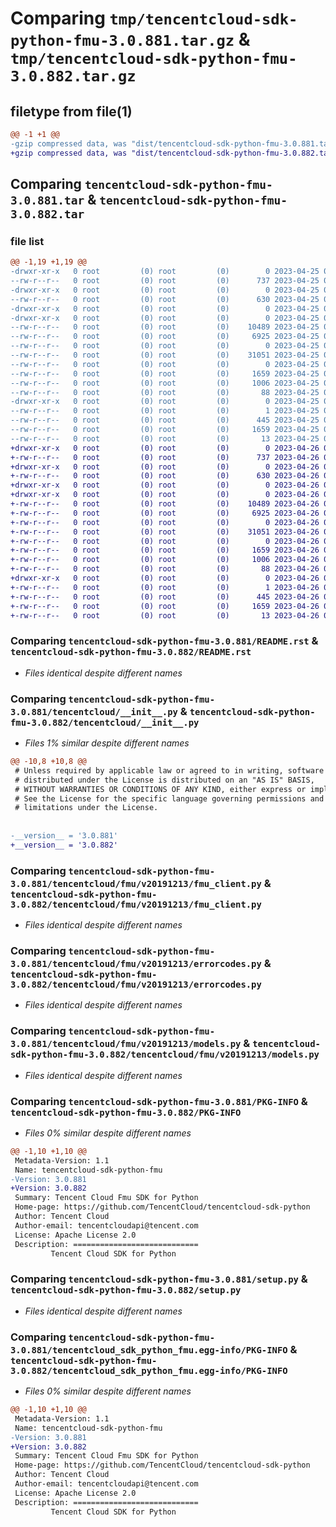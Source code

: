 # Comparing `tmp/tencentcloud-sdk-python-fmu-3.0.881.tar.gz` & `tmp/tencentcloud-sdk-python-fmu-3.0.882.tar.gz`

## filetype from file(1)

```diff
@@ -1 +1 @@
-gzip compressed data, was "dist/tencentcloud-sdk-python-fmu-3.0.881.tar", last modified: Tue Apr 25 00:40:54 2023, max compression
+gzip compressed data, was "dist/tencentcloud-sdk-python-fmu-3.0.882.tar", last modified: Wed Apr 26 03:22:18 2023, max compression
```

## Comparing `tencentcloud-sdk-python-fmu-3.0.881.tar` & `tencentcloud-sdk-python-fmu-3.0.882.tar`

### file list

```diff
@@ -1,19 +1,19 @@
-drwxr-xr-x   0 root         (0) root         (0)        0 2023-04-25 00:40:54.000000 tencentcloud-sdk-python-fmu-3.0.881/
--rw-r--r--   0 root         (0) root         (0)      737 2023-04-25 00:40:54.000000 tencentcloud-sdk-python-fmu-3.0.881/README.rst
-drwxr-xr-x   0 root         (0) root         (0)        0 2023-04-25 00:40:54.000000 tencentcloud-sdk-python-fmu-3.0.881/tencentcloud/
--rw-r--r--   0 root         (0) root         (0)      630 2023-04-25 00:40:54.000000 tencentcloud-sdk-python-fmu-3.0.881/tencentcloud/__init__.py
-drwxr-xr-x   0 root         (0) root         (0)        0 2023-04-25 00:40:54.000000 tencentcloud-sdk-python-fmu-3.0.881/tencentcloud/fmu/
-drwxr-xr-x   0 root         (0) root         (0)        0 2023-04-25 00:40:54.000000 tencentcloud-sdk-python-fmu-3.0.881/tencentcloud/fmu/v20191213/
--rw-r--r--   0 root         (0) root         (0)    10489 2023-04-25 00:40:54.000000 tencentcloud-sdk-python-fmu-3.0.881/tencentcloud/fmu/v20191213/fmu_client.py
--rw-r--r--   0 root         (0) root         (0)     6925 2023-04-25 00:40:54.000000 tencentcloud-sdk-python-fmu-3.0.881/tencentcloud/fmu/v20191213/errorcodes.py
--rw-r--r--   0 root         (0) root         (0)        0 2023-04-25 00:40:54.000000 tencentcloud-sdk-python-fmu-3.0.881/tencentcloud/fmu/v20191213/__init__.py
--rw-r--r--   0 root         (0) root         (0)    31051 2023-04-25 00:40:54.000000 tencentcloud-sdk-python-fmu-3.0.881/tencentcloud/fmu/v20191213/models.py
--rw-r--r--   0 root         (0) root         (0)        0 2023-04-25 00:40:54.000000 tencentcloud-sdk-python-fmu-3.0.881/tencentcloud/fmu/__init__.py
--rw-r--r--   0 root         (0) root         (0)     1659 2023-04-25 00:40:54.000000 tencentcloud-sdk-python-fmu-3.0.881/PKG-INFO
--rw-r--r--   0 root         (0) root         (0)     1006 2023-04-25 00:40:54.000000 tencentcloud-sdk-python-fmu-3.0.881/setup.py
--rw-r--r--   0 root         (0) root         (0)       88 2023-04-25 00:40:54.000000 tencentcloud-sdk-python-fmu-3.0.881/setup.cfg
-drwxr-xr-x   0 root         (0) root         (0)        0 2023-04-25 00:40:54.000000 tencentcloud-sdk-python-fmu-3.0.881/tencentcloud_sdk_python_fmu.egg-info/
--rw-r--r--   0 root         (0) root         (0)        1 2023-04-25 00:40:54.000000 tencentcloud-sdk-python-fmu-3.0.881/tencentcloud_sdk_python_fmu.egg-info/dependency_links.txt
--rw-r--r--   0 root         (0) root         (0)      445 2023-04-25 00:40:54.000000 tencentcloud-sdk-python-fmu-3.0.881/tencentcloud_sdk_python_fmu.egg-info/SOURCES.txt
--rw-r--r--   0 root         (0) root         (0)     1659 2023-04-25 00:40:54.000000 tencentcloud-sdk-python-fmu-3.0.881/tencentcloud_sdk_python_fmu.egg-info/PKG-INFO
--rw-r--r--   0 root         (0) root         (0)       13 2023-04-25 00:40:54.000000 tencentcloud-sdk-python-fmu-3.0.881/tencentcloud_sdk_python_fmu.egg-info/top_level.txt
+drwxr-xr-x   0 root         (0) root         (0)        0 2023-04-26 03:22:18.000000 tencentcloud-sdk-python-fmu-3.0.882/
+-rw-r--r--   0 root         (0) root         (0)      737 2023-04-26 03:22:17.000000 tencentcloud-sdk-python-fmu-3.0.882/README.rst
+drwxr-xr-x   0 root         (0) root         (0)        0 2023-04-26 03:22:18.000000 tencentcloud-sdk-python-fmu-3.0.882/tencentcloud/
+-rw-r--r--   0 root         (0) root         (0)      630 2023-04-26 03:22:17.000000 tencentcloud-sdk-python-fmu-3.0.882/tencentcloud/__init__.py
+drwxr-xr-x   0 root         (0) root         (0)        0 2023-04-26 03:22:18.000000 tencentcloud-sdk-python-fmu-3.0.882/tencentcloud/fmu/
+drwxr-xr-x   0 root         (0) root         (0)        0 2023-04-26 03:22:18.000000 tencentcloud-sdk-python-fmu-3.0.882/tencentcloud/fmu/v20191213/
+-rw-r--r--   0 root         (0) root         (0)    10489 2023-04-26 03:22:17.000000 tencentcloud-sdk-python-fmu-3.0.882/tencentcloud/fmu/v20191213/fmu_client.py
+-rw-r--r--   0 root         (0) root         (0)     6925 2023-04-26 03:22:17.000000 tencentcloud-sdk-python-fmu-3.0.882/tencentcloud/fmu/v20191213/errorcodes.py
+-rw-r--r--   0 root         (0) root         (0)        0 2023-04-26 03:22:17.000000 tencentcloud-sdk-python-fmu-3.0.882/tencentcloud/fmu/v20191213/__init__.py
+-rw-r--r--   0 root         (0) root         (0)    31051 2023-04-26 03:22:17.000000 tencentcloud-sdk-python-fmu-3.0.882/tencentcloud/fmu/v20191213/models.py
+-rw-r--r--   0 root         (0) root         (0)        0 2023-04-26 03:22:17.000000 tencentcloud-sdk-python-fmu-3.0.882/tencentcloud/fmu/__init__.py
+-rw-r--r--   0 root         (0) root         (0)     1659 2023-04-26 03:22:18.000000 tencentcloud-sdk-python-fmu-3.0.882/PKG-INFO
+-rw-r--r--   0 root         (0) root         (0)     1006 2023-04-26 03:22:17.000000 tencentcloud-sdk-python-fmu-3.0.882/setup.py
+-rw-r--r--   0 root         (0) root         (0)       88 2023-04-26 03:22:18.000000 tencentcloud-sdk-python-fmu-3.0.882/setup.cfg
+drwxr-xr-x   0 root         (0) root         (0)        0 2023-04-26 03:22:18.000000 tencentcloud-sdk-python-fmu-3.0.882/tencentcloud_sdk_python_fmu.egg-info/
+-rw-r--r--   0 root         (0) root         (0)        1 2023-04-26 03:22:18.000000 tencentcloud-sdk-python-fmu-3.0.882/tencentcloud_sdk_python_fmu.egg-info/dependency_links.txt
+-rw-r--r--   0 root         (0) root         (0)      445 2023-04-26 03:22:18.000000 tencentcloud-sdk-python-fmu-3.0.882/tencentcloud_sdk_python_fmu.egg-info/SOURCES.txt
+-rw-r--r--   0 root         (0) root         (0)     1659 2023-04-26 03:22:18.000000 tencentcloud-sdk-python-fmu-3.0.882/tencentcloud_sdk_python_fmu.egg-info/PKG-INFO
+-rw-r--r--   0 root         (0) root         (0)       13 2023-04-26 03:22:18.000000 tencentcloud-sdk-python-fmu-3.0.882/tencentcloud_sdk_python_fmu.egg-info/top_level.txt
```

### Comparing `tencentcloud-sdk-python-fmu-3.0.881/README.rst` & `tencentcloud-sdk-python-fmu-3.0.882/README.rst`

 * *Files identical despite different names*

### Comparing `tencentcloud-sdk-python-fmu-3.0.881/tencentcloud/__init__.py` & `tencentcloud-sdk-python-fmu-3.0.882/tencentcloud/__init__.py`

 * *Files 1% similar despite different names*

```diff
@@ -10,8 +10,8 @@
 # Unless required by applicable law or agreed to in writing, software
 # distributed under the License is distributed on an "AS IS" BASIS,
 # WITHOUT WARRANTIES OR CONDITIONS OF ANY KIND, either express or implied.
 # See the License for the specific language governing permissions and
 # limitations under the License.
 
 
-__version__ = '3.0.881'
+__version__ = '3.0.882'
```

### Comparing `tencentcloud-sdk-python-fmu-3.0.881/tencentcloud/fmu/v20191213/fmu_client.py` & `tencentcloud-sdk-python-fmu-3.0.882/tencentcloud/fmu/v20191213/fmu_client.py`

 * *Files identical despite different names*

### Comparing `tencentcloud-sdk-python-fmu-3.0.881/tencentcloud/fmu/v20191213/errorcodes.py` & `tencentcloud-sdk-python-fmu-3.0.882/tencentcloud/fmu/v20191213/errorcodes.py`

 * *Files identical despite different names*

### Comparing `tencentcloud-sdk-python-fmu-3.0.881/tencentcloud/fmu/v20191213/models.py` & `tencentcloud-sdk-python-fmu-3.0.882/tencentcloud/fmu/v20191213/models.py`

 * *Files identical despite different names*

### Comparing `tencentcloud-sdk-python-fmu-3.0.881/PKG-INFO` & `tencentcloud-sdk-python-fmu-3.0.882/PKG-INFO`

 * *Files 0% similar despite different names*

```diff
@@ -1,10 +1,10 @@
 Metadata-Version: 1.1
 Name: tencentcloud-sdk-python-fmu
-Version: 3.0.881
+Version: 3.0.882
 Summary: Tencent Cloud Fmu SDK for Python
 Home-page: https://github.com/TencentCloud/tencentcloud-sdk-python
 Author: Tencent Cloud
 Author-email: tencentcloudapi@tencent.com
 License: Apache License 2.0
 Description: ============================
         Tencent Cloud SDK for Python
```

### Comparing `tencentcloud-sdk-python-fmu-3.0.881/setup.py` & `tencentcloud-sdk-python-fmu-3.0.882/setup.py`

 * *Files identical despite different names*

### Comparing `tencentcloud-sdk-python-fmu-3.0.881/tencentcloud_sdk_python_fmu.egg-info/PKG-INFO` & `tencentcloud-sdk-python-fmu-3.0.882/tencentcloud_sdk_python_fmu.egg-info/PKG-INFO`

 * *Files 0% similar despite different names*

```diff
@@ -1,10 +1,10 @@
 Metadata-Version: 1.1
 Name: tencentcloud-sdk-python-fmu
-Version: 3.0.881
+Version: 3.0.882
 Summary: Tencent Cloud Fmu SDK for Python
 Home-page: https://github.com/TencentCloud/tencentcloud-sdk-python
 Author: Tencent Cloud
 Author-email: tencentcloudapi@tencent.com
 License: Apache License 2.0
 Description: ============================
         Tencent Cloud SDK for Python
```

